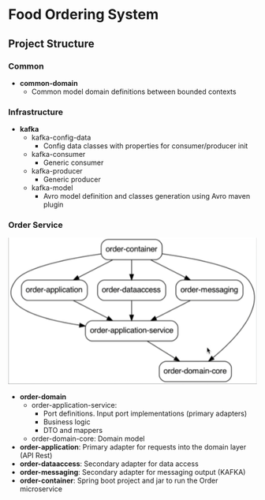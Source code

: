 # Food Ordering System

## Project Structure

### Common

* **common-domain**
  * Common model domain definitions between bounded contexts

### Infrastructure

* **kafka**
  * kafka-config-data
    * Config data classes with properties for consumer/producer init
  * kafka-consumer
    * Generic consumer
  * kafka-producer
    * Generic producer
  * kafka-model
    * Avro model definition and classes generation using Avro maven plugin

### Order Service

![Project Structure](./docs/img/graph.png)
- **order-domain**
    - order-application-service:
        - Port definitions. Input port implementations (primary adapters)
        - Business logic
        - DTO and mappers
    - order-domain-core: Domain model
- **order-application**: Primary adapter for requests into the domain layer (API Rest)
- **order-dataaccess**: Secondary adapter for data access
- **order-messaging**: Secondary adapter for messaging output (KAFKA)
- **order-container**: Spring boot project and jar to run the Order microservice

